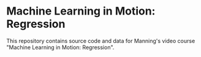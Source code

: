# Machine Learning in Motion: Regression

This repository contains source code and data for Manning's video course "Machine Learning in Motion: Regression".
